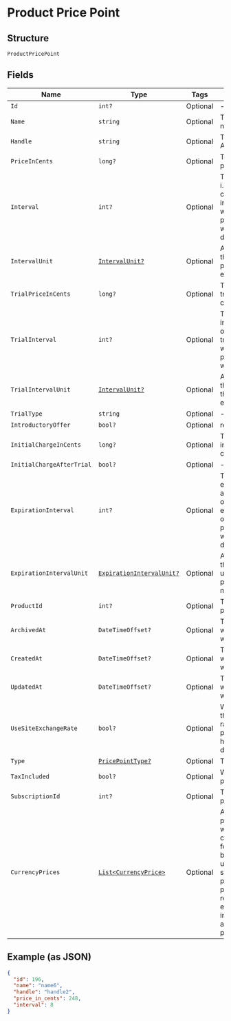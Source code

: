 
# Product Price Point

## Structure

`ProductPricePoint`

## Fields

| Name | Type | Tags | Description |
|  --- | --- | --- | --- |
| `Id` | `int?` | Optional | - |
| `Name` | `string` | Optional | The product price point name |
| `Handle` | `string` | Optional | The product price point API handle |
| `PriceInCents` | `long?` | Optional | The product price point price, in integer cents |
| `Interval` | `int?` | Optional | The numerical interval. i.e. an interval of ‘30’ coupled with an interval_unit of day would mean this product price point would renew every 30 days |
| `IntervalUnit` | [`IntervalUnit?`](../../doc/models/interval-unit.md) | Optional | A string representing the interval unit for this product price point, either month or day |
| `TrialPriceInCents` | `long?` | Optional | The product price point trial price, in integer cents |
| `TrialInterval` | `int?` | Optional | The numerical trial interval. i.e. an interval of ‘30’ coupled with a trial_interval_unit of day would mean this product price point trial would last 30 days |
| `TrialIntervalUnit` | [`IntervalUnit?`](../../doc/models/interval-unit.md) | Optional | A string representing the trial interval unit for this product price point, either month or day |
| `TrialType` | `string` | Optional | - |
| `IntroductoryOffer` | `bool?` | Optional | reserved for future use |
| `InitialChargeInCents` | `long?` | Optional | The product price point initial charge, in integer cents |
| `InitialChargeAfterTrial` | `bool?` | Optional | - |
| `ExpirationInterval` | `int?` | Optional | The numerical expiration interval. i.e. an expiration_interval of ‘30’ coupled with an expiration_interval_unit of day would mean this product price point would expire after 30 days |
| `ExpirationIntervalUnit` | [`ExpirationIntervalUnit?`](../../doc/models/expiration-interval-unit.md) | Optional | A string representing the expiration interval unit for this product price point, either month, day or never |
| `ProductId` | `int?` | Optional | The product id this price point belongs to |
| `ArchivedAt` | `DateTimeOffset?` | Optional | Timestamp indicating when this price point was archived |
| `CreatedAt` | `DateTimeOffset?` | Optional | Timestamp indicating when this price point was created |
| `UpdatedAt` | `DateTimeOffset?` | Optional | Timestamp indicating when this price point was last updated |
| `UseSiteExchangeRate` | `bool?` | Optional | Whether or not to use the site's exchange rate or define your own pricing when your site has multiple currencies defined. |
| `Type` | [`PricePointType?`](../../doc/models/price-point-type.md) | Optional | The type of price point |
| `TaxIncluded` | `bool?` | Optional | Whether or not the price point includes tax |
| `SubscriptionId` | `int?` | Optional | The subscription id this price point belongs to |
| `CurrencyPrices` | [`List<CurrencyPrice>`](../../doc/models/currency-price.md) | Optional | An array of currency pricing data is available when multiple currencies are defined for the site. It varies based on the use_site_exchange_rate setting for the price point. This parameter is present only in the response of read endpoints, after including the appropriate query parameter. |

## Example (as JSON)

```json
{
  "id": 196,
  "name": "name6",
  "handle": "handle2",
  "price_in_cents": 248,
  "interval": 8
}
```

